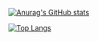 [![Anurag's GitHub stats](https://github-readme-stats.vercel.app/api?username=JuliusKreutz&theme=tokyonight)](https://github.com/anuraghazra/github-readme-stats)

[![Top Langs](https://github-readme-stats.vercel.app/api/top-langs/?username=JuliusKreutz&theme=tokyonight)](https://github.com/anuraghazra/github-readme-stats)
